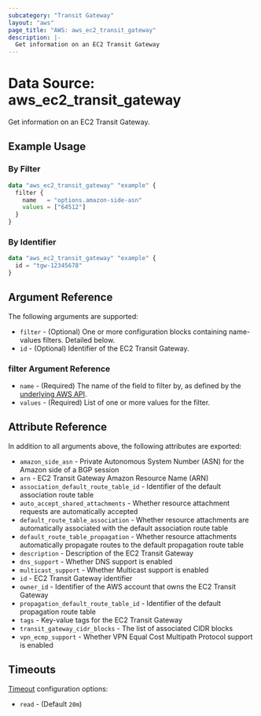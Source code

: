 ```yaml
---
subcategory: "Transit Gateway"
layout: "aws"
page_title: "AWS: aws_ec2_transit_gateway"
description: |-
  Get information on an EC2 Transit Gateway
---
```


# Data Source: aws_ec2_transit_gateway

Get information on an EC2 Transit Gateway.

## Example Usage

### By Filter

```terraform
data "aws_ec2_transit_gateway" "example" {
  filter {
    name   = "options.amazon-side-asn"
    values = ["64512"]
  }
}
```

### By Identifier

```terraform
data "aws_ec2_transit_gateway" "example" {
  id = "tgw-12345678"
}
```

## Argument Reference

The following arguments are supported:

* `filter` - (Optional) One or more configuration blocks containing name-values filters. Detailed below.
* `id` - (Optional) Identifier of the EC2 Transit Gateway.

### filter Argument Reference

* `name` - (Required) The name of the field to filter by, as defined by the [underlying AWS API](https://docs.aws.amazon.com/AWSEC2/latest/APIReference/API_DescribeTransitGateways.html).
* `values` - (Required) List of one or more values for the filter.

## Attribute Reference

In addition to all arguments above, the following attributes are exported:

* `amazon_side_asn` - Private Autonomous System Number (ASN) for the Amazon side of a BGP session
* `arn` - EC2 Transit Gateway Amazon Resource Name (ARN)
* `association_default_route_table_id` - Identifier of the default association route table
* `auto_accept_shared_attachments` - Whether resource attachment requests are automatically accepted
* `default_route_table_association` - Whether resource attachments are automatically associated with the default association route table
* `default_route_table_propagation` - Whether resource attachments automatically propagate routes to the default propagation route table
* `description` - Description of the EC2 Transit Gateway
* `dns_support` - Whether DNS support is enabled
* `multicast_support` - Whether Multicast support is enabled
* `id` - EC2 Transit Gateway identifier
* `owner_id` - Identifier of the AWS account that owns the EC2 Transit Gateway
* `propagation_default_route_table_id` - Identifier of the default propagation route table
* `tags` - Key-value tags for the EC2 Transit Gateway
* `transit_gateway_cidr_blocks` - The list of associated CIDR blocks
* `vpn_ecmp_support` - Whether VPN Equal Cost Multipath Protocol support is enabled

## Timeouts

[Timeout](https://www.terraform.io/docs/configuration/blocks/resources/syntax.html#operation-timeouts) configuration options:

- `read` - (Default `20m`)
